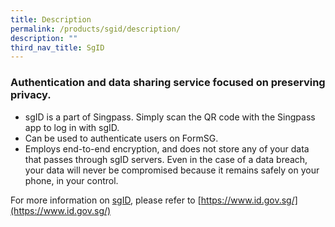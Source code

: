 ```yaml
---
title: Description
permalink: /products/sgid/description/
description: ""
third_nav_title: SgID
---
```

### **Authentication and data sharing service focused on preserving privacy.**

* sgID is a part of Singpass. Simply scan the QR code with the Singpass app to log in with sgID.
* Can be used to authenticate users on FormSG.
* Employs end-to-end encryption, and does not store any of your data that passes through sgID servers. Even in the case of a data breach, your data will never be compromised because it remains safely on your phone, in your control.

For more information on [sgID](https://www.id.gov.sg/), please refer to [https://www.id.gov.sg/](https://www.id.gov.sg/)